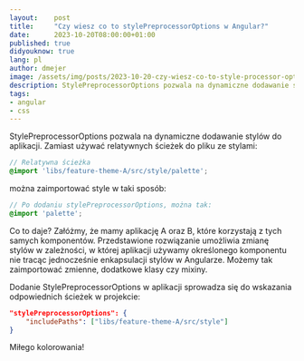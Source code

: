 ```yaml
---
layout:    post
title:     "Czy wiesz co to stylePreprocessorOptions w Angular?"
date:      2023-10-20T08:00:00+01:00
published: true
didyouknow: true
lang: pl
author: dmejer
image: /assets/img/posts/2023-10-20-czy-wiesz-co-to-style-processor-options-w-angular/css.webp
description: StylePreprocessorOptions pozwala na dynamiczne dodawanie stylów do aplikacji. Pokazujemy kawałek kodu, który to umożliwia.
tags:
- angular
- css
---
```

StylePreprocessorOptions pozwala na dynamiczne dodawanie stylów do aplikacji. Zamiast używać relatywnych ścieżek do pliku ze stylami:
```scss
// Relatywna ścieżka
@import 'libs/feature-theme-A/src/style/palette';
```
można zaimportować style w taki sposób:
```scss
// Po dodaniu stylePreprocessorOptions, można tak:
@import 'palette';
```

Co to daje? Załóżmy, że mamy aplikację A oraz B, które korzystają z tych samych komponentów. Przedstawione rozwiązanie umożliwia zmianę stylów w zależności, w której aplikacji używamy określonego komponentu nie tracąc jednocześnie enkapsulacji stylów w Angularze. Możemy tak zaimportować zmienne, dodatkowe klasy czy mixiny.

Dodanie StylePreprocessorOptions w aplikacji sprowadza się do wskazania odpowiednich ścieżek w projekcie:
```json
"stylePreprocessorOptions": {
    "includePaths": ["libs/feature-theme-A/src/style"]
}
```

Miłego kolorowania!